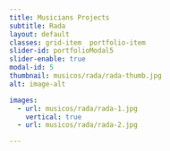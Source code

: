 ```yaml
---
title: Musicians Projects  
subtitle: Rada
layout: default
classes: grid-item  portfolio-item
slider-id: portfolioModal5
slider-enable: true
modal-id: 5
thumbnail: musicos/rada/rada-thumb.jpg
alt: image-alt

images:
  - url: musicos/rada/rada-1.jpg
    vertical: true
  - url: musicos/rada/rada-2.jpg

---
```

